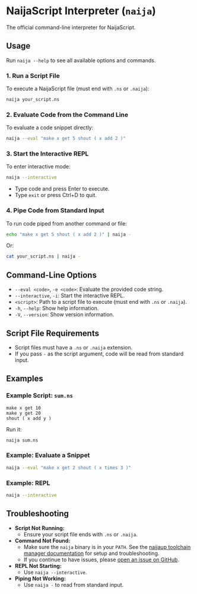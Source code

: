# NaijaScript Interpreter (`naija`)

The official command-line interpreter for NaijaScript.

## Usage

Run `naija --help` to see all available options and commands.

### 1. Run a Script File

To execute a NaijaScript file (must end with `.ns` or `.naija`):

```sh
naija your_script.ns
```

### 2. Evaluate Code from the Command Line

To evaluate a code snippet directly:

```sh
naija --eval "make x get 5 shout ( x add 2 )"
```

### 3. Start the Interactive REPL

To enter interactive mode:

```sh
naija --interactive
```

- Type code and press Enter to execute.
- Type `exit` or press Ctrl+D to quit.

### 4. Pipe Code from Standard Input

To run code piped from another command or file:

```sh
echo "make x get 5 shout ( x add 2 )" | naija -
```

Or:

```sh
cat your_script.ns | naija -
```

## Command-Line Options

- `--eval <code>`, `-e <code>`: Evaluate the provided code string.
- `--interactive`, `-i`: Start the interactive REPL.
- `<script>`: Path to a script file to execute (must end with `.ns` or `.naija`).
- `-h`, `--help`: Show help information.
- `-V`, `--version`: Show version information.

## Script File Requirements

- Script files must have a `.ns` or `.naija` extension.
- If you pass `-` as the script argument, code will be read from standard input.

## Examples

### Example Script: `sum.ns`

```naijascript
make x get 10
make y get 20
shout ( x add y )
```

Run it:

```sh
naija sum.ns
```

### Example: Evaluate a Snippet

```sh
naija --eval "make x get 2 shout ( x times 3 )"
```

### Example: REPL

```sh
naija --interactive
```

## Troubleshooting

- **Script Not Running:**
  - Ensure your script file ends with `.ns` or `.naija`.
- **Command Not Found:**
  - Make sure the `naija` binary is in your `PATH`. See the [naijaup toolchain manager documentation](./naijaup.md) for setup and troubleshooting.
  - If you continue to have issues, please [open an issue on GitHub](https://github.com/xosnrdev/naijascript/issues).
- **REPL Not Starting:**
  - Use `naija --interactive`.
- **Piping Not Working:**
  - Use `naija -` to read from standard input.
